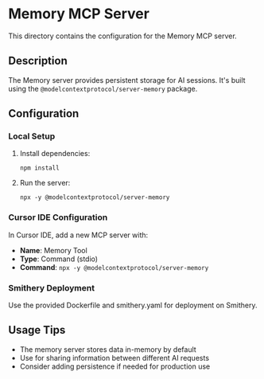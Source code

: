 # Memory MCP Server

This directory contains the configuration for the Memory MCP server.

## Description

The Memory server provides persistent storage for AI sessions. It's built using the `@modelcontextprotocol/server-memory` package.

## Configuration

### Local Setup

1. Install dependencies:
   ```
   npm install
   ```

2. Run the server:
   ```
   npx -y @modelcontextprotocol/server-memory
   ```

### Cursor IDE Configuration

In Cursor IDE, add a new MCP server with:

- **Name**: Memory Tool
- **Type**: Command (stdio)
- **Command**: `npx -y @modelcontextprotocol/server-memory`

### Smithery Deployment

Use the provided Dockerfile and smithery.yaml for deployment on Smithery.

## Usage Tips

- The memory server stores data in-memory by default
- Use for sharing information between different AI requests
- Consider adding persistence if needed for production use